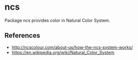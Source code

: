# ncs

Package ncs provides color in Natural Color System.

## References

* http://ncscolour.com/about-us/how-the-ncs-system-works/
* https://en.wikipedia.org/wiki/Natural_Color_System
